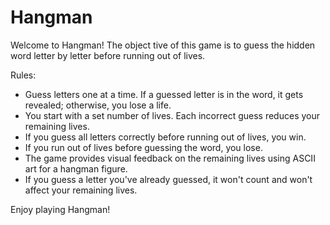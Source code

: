 # Hangman

Welcome to Hangman! The object tive of this game is to guess the hidden word letter by letter before running out of lives.

Rules:
- Guess letters one at a time. If a guessed letter is in the word, it gets revealed; otherwise, you lose a life.
- You start with a set number of lives. Each incorrect guess reduces your remaining lives.
- If you guess all letters correctly before running out of lives, you win.
- If you run out of lives before guessing the word, you lose.
- The game provides visual feedback on the remaining lives using ASCII art for a hangman figure.
- If you guess a letter you've already guessed, it won't count and won't affect your remaining lives.

Enjoy playing Hangman!
